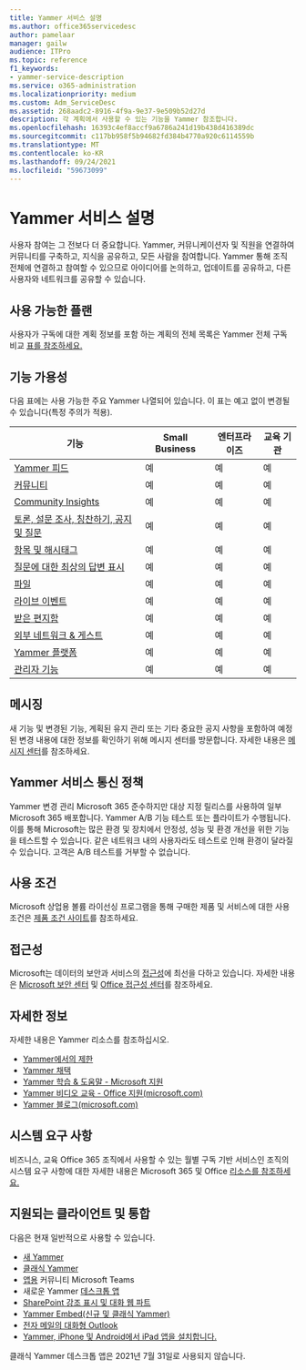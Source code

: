 ```yaml
---
title: Yammer 서비스 설명
ms.author: office365servicedesc
author: pamelaar
manager: gailw
audience: ITPro
ms.topic: reference
f1_keywords:
- yammer-service-description
ms.service: o365-administration
ms.localizationpriority: medium
ms.custom: Adm_ServiceDesc
ms.assetid: 268aadc2-8916-4f9a-9e37-9e509b52d27d
description: 각 계획에서 사용할 수 있는 기능을 Yammer 참조합니다.
ms.openlocfilehash: 16393c4ef8accf9a6786a241d19b438d416389dc
ms.sourcegitcommit: c117bb958f5b94682fd384b4770a920c6114559b
ms.translationtype: MT
ms.contentlocale: ko-KR
ms.lasthandoff: 09/24/2021
ms.locfileid: "59673099"
---
```

# <a name="yammer-service-description"></a>Yammer 서비스 설명

사용자 참여는 그 전보다 더 중요합니다. Yammer, 커뮤니케이션자 및 직원을 연결하여 커뮤니티를 구축하고, 지식을 공유하고, 모든 사람을 참여합니다. Yammer 통해 조직 전체에 연결하고 참여할 수 있으므로 아이디어를 논의하고, 업데이트를 공유하고, 다른 사용자와 네트워크를 공유할 수 있습니다.
  
## <a name="available-plans"></a>사용 가능한 플랜
  
사용자가 구독에 대한 계획 정보를 포함 하는 계획의 전체 목록은 Yammer 전체 구독 비교 [표를 참조하세요.](https://go.microsoft.com/fwlink/?linkid=2139145)
  
## <a name="feature-availability"></a>기능 가용성

다음 표에는 사용 가능한 주요 Yammer 나열되어 있습니다. 이 표는 예고 없이 변경될 수 있습니다(특정 주의가 적용).

| 기능  | Small Business | 엔터프라이즈 | 교육 기관 |
|---------|---------|---------|---------|
|[Yammer 피드](https://support.microsoft.com/office/what-s-in-the-yammer-home-and-discovery-feeds-faaadbe1-4e57-4f17-89f1-e546509fba47) | 예     | 예     | 예     |
|[커뮤니티](https://support.microsoft.com/office/manage-communities-33f252f7-6241-40e1-8f42-ce1b635176fb) | 예     | 예     | 예     |
|[Community Insights](https://support.microsoft.com/office/view-community-insights-in-yammer-48bc648e-b567-49d7-b2b5-5fea23777c46) | 예     | 예     | 예     |
|[토론, 설문 조사, 칭찬하기, 공지 및 질문](https://support.microsoft.com/office/create-polls-praise-announcements-and-questions-in-yammer-4b30c7e0-f915-4c69-9582-ccbbd09a516b) | 예     | 예     | 예     |
|[항목 및 해시태그](https://support.microsoft.com/office/use-topics-and-hashtags-in-yammer-98c0a0bb-aad0-45d3-88f1-4f6d12bb1772) | 예     | 예     | 예     |
|[질문에 대한 최상의 답변 표시](https://support.microsoft.com/office/use-questions-and-answers-in-a-yammer-community-a4f1b722-d1bf-42be-a592-7288c7c0b895) | 예     | 예     | 예     |
|[파일](https://support.microsoft.com/office/attach-a-file-or-image-to-a-yammer-conversation-8d2d17f7-8f37-4535-961e-518d751be7e8) | 예     | 예     | 예     |
|[라이브 이벤트](https://support.microsoft.com/office/organize-a-live-event-in-yammer-8853cbd0-d3e2-4888-b8c3-6f3df288dec9) | 예     | 예     | 예     |
|[받은 편지함](https://support.microsoft.com/office/manage-your-yammer-inbox-f1656c47-7043-40f5-970c-3e66ed7a70f1) | 예     | 예     | 예     |
|[외부 네트워크 & 게스트](/yammer/work-with-external-users/collaborate-guests-external-yammer-community) | 예     | 예     | 예     |
|[Yammer 플랫폼](https://developer.microsoft.com/yammer) | 예     | 예     | 예     |
|[관리자 기능](/yammer/) | 예     | 예     | 예     |

## <a name="messaging"></a>메시징

새 기능 및 변경된 기능, 계획된 유지 관리 또는 기타 중요한 공지 사항을 포함하여 예정된 변경 내용에 대한 정보를 확인하기 위해 메시지 센터를 방문합니다. 자세한 내용은 [메시지 센터](/microsoft-365/admin/manage/message-center)를 참조하세요.

## <a name="yammer-enterprise-service-communications-policy"></a>Yammer 서비스 통신 정책

Yammer 변경 관리 Microsoft 365 [](https://aka.ms/ManageChange)준수하지만 대상 지정 릴리스를 사용하여 일부 Microsoft 365 배포합니다. Yammer A/B 기능 테스트 또는 플라이트가 수행됩니다. 이를 통해 Microsoft는 많은 환경 및 장치에서 안정성, 성능 및 환경 개선을 위한 기능을 테스트할 수 있습니다. 같은 네트워크 내의 사용자라도 테스트로 인해 환경이 달라질 수 있습니다. 고객은 A/B 테스트를 거부할 수 없습니다.

## <a name="licensing-terms"></a>사용 조건

Microsoft 상업용 볼륨 라이선싱 프로그램을 통해 구매한 제품 및 서비스에 대한 사용 조건은 [제품 조건 사이트](https://www.microsoft.com/licensing/terms/)를 참조하세요.

## <a name="accessibility"></a>접근성

Microsoft는 데이터의 보안과 서비스의 [접근성](https://www.microsoft.com/trust-center/compliance/accessibility)에 최선을 다하고 있습니다. 자세한 내용은 [Microsoft 보안 센터](https://www.microsoft.com/trust-center) 및 [Office 접근성 센터](https://support.office.com/article/ecab0fcf-d143-4fe8-a2ff-6cd596bddc6d)를 참조하세요.

## <a name="learn-more"></a>자세한 정보

자세한 내용은 Yammer 리소스를 참조하십시오.

- [Yammer에서의 제한](/office365/servicedescriptions/yammer-service-description/yammer-limits)
- [Yammer 채택](https://adoption.microsoft.com/yammer/)
- [Yammer 학습 & 도움말 - Microsoft 지원](https://support.microsoft.com/yammer)
- [Yammer 비디오 교육 - Office 지원(microsoft.com)](https://support.microsoft.com/office/yammer-video-training-2c0ce4c6-0a99-466f-bf1b-cbe7ffa9779a)
- [Yammer 블로그(microsoft.com)](https://techcommunity.microsoft.com/t5/yammer-blog/bg-p/YammerBlog)

## <a name="system-requirements"></a>시스템 요구 사항

비즈니스, 교육 Office 365 조직에서 사용할 수 있는 월별 구독 기반 서비스인 조직의 시스템 요구 사항에 대한 자세한 내용은 Microsoft 365 및 Office [리소스를 참조하세요.](https://products.office.com/office-system-requirements/#Office365forBEG)

## <a name="supported-clients-and-integrations"></a>지원되는 클라이언트 및 통합

다음은 현재 일반적으로 사용할 수 있습니다.

- [새 Yammer](https://support.microsoft.com/office/welcome-to-new-yammer-8c749c30-2d17-4153-a3cc-37a70f254681)
- [클래식 Yammer](https://support.microsoft.com/office/welcome-to-classic-yammer-02ac514e-cf1d-4060-9cde-6038ca812ede)
- [앱용](https://support.microsoft.com/office/use-the-yammer-communities-app-for-microsoft-teams-930c86f1-e1e2-4e45-a66a-ce8faca71a21) 커뮤니티 Microsoft Teams
- 새로운 Yammer [데스크톱 앱](https://support.microsoft.com/office/install-the-new-yammer-desktop-app-66ccb412-ca1d-4e43-872c-9705abf11b1b)
- [SharePoint 강조 표시 및 대화 웹 파트](https://support.microsoft.com/office/use-a-yammer-web-part-in-sharepoint-online-a53cfa0c-3d09-42c8-a286-1038a81c59da)
- [Yammer Embed(신규 및 클래식 Yammer)](https://developer.yammer.com/docs/new-embed-feed)
- [전자 메일의 대화형 Outlook](https://support.microsoft.com/office/work-with-yammer-from-outlook-fd695485-225b-410f-b24a-17f971b46b25)
- [Yammer, iPhone 및 Android에서 iPad 앱을 설치합니다.](https://support.microsoft.com/office/set-up-new-yammer-on-your-mobile-phone-e52e65ad-14fa-4db9-b8f7-80fe3f6e25a7)

클래식 Yammer 데스크톱 앱은 2021년 7월 31일로 사용되지 않습니다.
